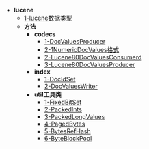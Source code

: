 * **lucene**
  * [1-lucene数据类型](lucene/1-lucene数据类型.md)
  * **方法**
    * **codecs**
      * [1-DocValuesProducer](lucene/方法/codecs/1-DocValuesProducer.md)
      * [2-1NumericDocValues格式](lucene/方法/codecs/2-1NumericDocValues格式.md)
      * [2-Lucene80DocValuesConsumerd](lucene/方法/codecs/2-Lucene80DocValuesConsumerd.md)
      * [3-Lucene80DocValuesProducer](lucene/方法/codecs/3-Lucene80DocValuesProducer.md)
    * **index**
      * [1-DocIdSet](lucene/方法/index/1-DocIdSet.md)
      * [2-DocValuesWriter](lucene/方法/index/2-DocValuesWriter.md)
    * **util工具类**
      * [1-FixedBitSet](lucene/方法/util工具类/1-FixedBitSet.md)
      * [2-PackedInts](lucene/方法/util工具类/2-PackedInts.md)
      * [3-PackedLongValues](lucene/方法/util工具类/3-PackedLongValues.md)
      * [4-PagedBytes](lucene/方法/util工具类/4-PagedBytes.md)
      * [5-BytesRefHash](lucene/方法/util工具类/5-BytesRefHash.md)
      * [6-ByteBlockPool](lucene/方法/util工具类/6-ByteBlockPool.md)
